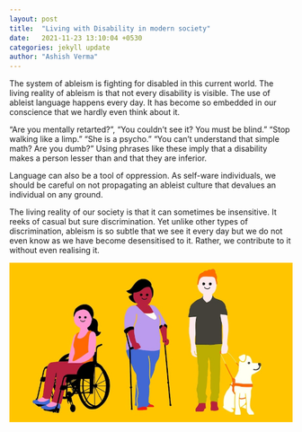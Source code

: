 ```yaml
---
layout: post
title:  "Living with Disability in modern society"
date:   2021-11-23 13:10:04 +0530
categories: jekyll update
author: "Ashish Verma"
---
```


The system of ableism is fighting for disabled in this current world. The living reality of ableism is that not every disability is visible. The use of ableist language happens every day. It has become so embedded in our conscience that we hardly even think about it.

“Are you mentally retarted?”, “You couldn’t see it? You must be blind.” “Stop walking like a limp.” “She is a psycho.” “You can’t understand that simple math? Are you dumb?” Using phrases like these imply that a disability makes a person lesser than and that they are inferior.

Language can also be a tool of oppression. As self-ware individuals, we should be careful on not propagating an ableist culture that devalues an individual on any ground. 

The living reality of our society is that it can sometimes be insensitive. It reeks of casual but sure discrimination. Yet unlike other types of discrimination, ableism is so subtle that we see it every day but we do not even know as we have become desensitised to it. Rather, we contribute to it without even realising it.

![living-with-disability]( /assets/images/living-with-disability.jpg)